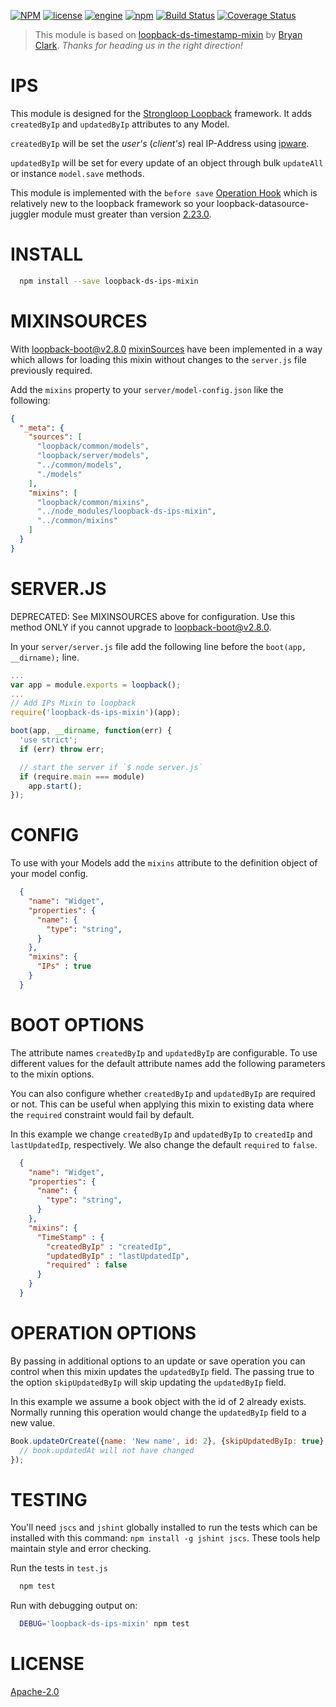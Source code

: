 [![NPM](https://nodei.co/npm/loopback-ds-ips-mixin.png?compact=true)](https://nodei.co/npm/loopback-ds-ips-mixin/)
[![license](https://img.shields.io/badge/license-Apache_2.0-blue.svg)]()
[![engine](https://img.shields.io/badge/iojs-v2.1.0-yellow.svg)]()
[![npm](https://img.shields.io/npm/v/npm.svg)]()
[![Build Status](https://travis-ci.org/bootenv/loopback-ds-ips-mixin.svg?branch=master)](https://travis-ci.org/bootenv/loopback-ds-ips-mixin)
[![Coverage Status](https://coveralls.io/repos/bootenv/loopback-ds-ips-mixin/badge.svg)](https://coveralls.io/r/bootenv/loopback-ds-ips-mixin)

> This module is based on [loopback-ds-timestamp-mixin](https://github.com/clarkbw/loopback-ds-timestamp-mixin) by [Bryan Clark](https://github.com/clarkbw). _Thanks for heading us in the right direction!_

IPS
=============

This module is designed for the [Strongloop Loopback](https://github.com/strongloop/loopback) framework.  It adds `createdByIp` and `updatedByIp` attributes to any Model. 

`createdByIp` will be set the _user's_ (_client's_) real IP-Address using [ipware](https://github.com/un33k/node-ipware).

`updatedByIp` will be set for every update of an object through bulk `updateAll` or instance `model.save` methods.

This module is implemented with the `before save` [Operation Hook](http://docs.strongloop.com/display/public/LB/Operation+hooks#Operationhooks-beforesave) which is relatively new to the loopback framework so your loopback-datasource-juggler module must greater than version [2.23.0](0002aaedeffadda34ae03752d03d0805ab661665).

INSTALL
=============

```bash
  npm install --save loopback-ds-ips-mixin
```

MIXINSOURCES
=============
With [loopback-boot@v2.8.0](https://github.com/strongloop/loopback-boot/)  [mixinSources](https://github.com/strongloop/loopback-boot/pull/131) have been implemented in a way which allows for loading this mixin without changes to the `server.js` file previously required.

Add the `mixins` property to your `server/model-config.json` like the following:

```json
{
  "_meta": {
    "sources": [
      "loopback/common/models",
      "loopback/server/models",
      "../common/models",
      "./models"
    ],
    "mixins": [
      "loopback/common/mixins",
      "../node_modules/loopback-ds-ips-mixin",
      "../common/mixins"
    ]
  }
}
```

SERVER.JS
=============

DEPRECATED: See MIXINSOURCES above for configuration. Use this method ONLY if you cannot upgrade to loopback-boot@v2.8.0.

In your `server/server.js` file add the following line before the `boot(app, __dirname);` line.

```js
...
var app = module.exports = loopback();
...
// Add IPs Mixin to loopback
require('loopback-ds-ips-mixin')(app);

boot(app, __dirname, function(err) {
  'use strict';
  if (err) throw err;

  // start the server if `$ node server.js`
  if (require.main === module)
    app.start();
});
```

CONFIG
=============

To use with your Models add the `mixins` attribute to the definition object of your model config.

```json
  {
    "name": "Widget",
    "properties": {
      "name": {
        "type": "string",
      }
    },
    "mixins": {
      "IPs" : true
    }
  }
```

BOOT OPTIONS
=============

The attribute names `createdByIp` and `updatedByIp` are configurable.  To use different values for the default attribute names add the following parameters to the mixin options.

You can also configure whether `createdByIp` and `updatedByIp` are required or not. This can be useful when applying this mixin to existing data where the `required` constraint would fail by default.

In this example we change `createdByIp` and `updatedByIp` to `createdIp` and `lastUpdatedIp`, respectively. We also change the default `required` to `false`.

```json
  {
    "name": "Widget",
    "properties": {
      "name": {
        "type": "string",
      }
    },
    "mixins": {
      "TimeStamp" : {
        "createdByIp" : "createdIp",
        "updatedByIp" : "lastUpdatedIp",
        "required" : false
      }
    }
  }
```

OPERATION OPTIONS
=============

By passing in additional options to an update or save operation you can control when this mixin updates the `updatedByIp` field.  The passing true to the option `skipUpdatedByIp` will skip updating the `updatedByIp` field.

In this example we assume a book object with the id of 2 already exists. Normally running this operation would change the `updatedByIp` field to a new value.

```js
Book.updateOrCreate({name: 'New name', id: 2}, {skipUpdatedByIp: true}, function(err, book) {
  // book.updatedAt will not have changed
});
```

TESTING
=============

You'll need `jscs` and `jshint` globally installed to run the tests which can be installed with this command: `npm install -g jshint jscs`.  These tools help maintain style and error checking.

Run the tests in `test.js`

```bash
  npm test
```

Run with debugging output on:

```bash
  DEBUG='loopback-ds-ips-mixin' npm test
```

LICENSE
=============
[Apache-2.0](LICENSE)
